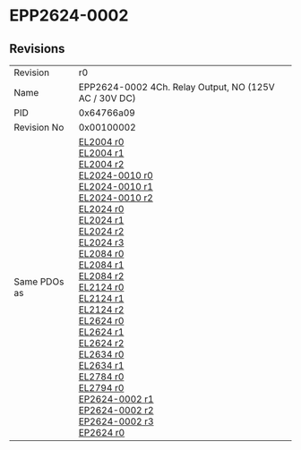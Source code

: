 # EPP2624-0002

## Revisions
<table>
<tr>
<td>Revision</td>
<td>r0</td>
</tr>
<tr>
<td>Name</td>
<td>EPP2624-0002 4Ch. Relay Output, NO (125V AC / 30V DC)</td>
</tr>
<tr>
<td>PID</td>
<td>0x64766a09</td>
</tr>
<tr>
<td>Revision No</td>
<td>0x00100002</td>
</tr>
<tr>
<td>Same PDOs as</td>
<td><a href="EL2004.md">EL2004 r0</a><br/><a href="EL2004.md">EL2004 r1</a><br/><a href="EL2004.md">EL2004 r2</a><br/><a href="EL2024-0010.md">EL2024-0010 r0</a><br/><a href="EL2024-0010.md">EL2024-0010 r1</a><br/><a href="EL2024-0010.md">EL2024-0010 r2</a><br/><a href="EL2024.md">EL2024 r0</a><br/><a href="EL2024.md">EL2024 r1</a><br/><a href="EL2024.md">EL2024 r2</a><br/><a href="EL2024.md">EL2024 r3</a><br/><a href="EL2084.md">EL2084 r0</a><br/><a href="EL2084.md">EL2084 r1</a><br/><a href="EL2084.md">EL2084 r2</a><br/><a href="EL2124.md">EL2124 r0</a><br/><a href="EL2124.md">EL2124 r1</a><br/><a href="EL2124.md">EL2124 r2</a><br/><a href="EL2624.md">EL2624 r0</a><br/><a href="EL2624.md">EL2624 r1</a><br/><a href="EL2624.md">EL2624 r2</a><br/><a href="EL2634.md">EL2634 r0</a><br/><a href="EL2634.md">EL2634 r1</a><br/><a href="EL2784.md">EL2784 r0</a><br/><a href="EL2794.md">EL2794 r0</a><br/><a href="EP2624-0002.md">EP2624-0002 r1</a><br/><a href="EP2624-0002.md">EP2624-0002 r2</a><br/><a href="EP2624-0002.md">EP2624-0002 r3</a><br/><a href="EP2624.md">EP2624 r0</a></td>
</tr>
</table>

